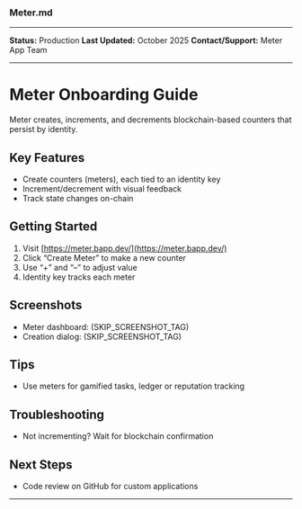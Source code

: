 ### Meter.md

***
**Status:** Production
**Last Updated:** October 2025
**Contact/Support:** Meter App Team

***
# Meter Onboarding Guide

Meter creates, increments, and decrements blockchain-based counters that persist by identity.

## Key Features
- Create counters (meters), each tied to an identity key
- Increment/decrement with visual feedback
- Track state changes on-chain

## Getting Started

1. Visit [https://meter.bapp.dev/](https://meter.bapp.dev/)
2. Click “Create Meter” to make a new counter
3. Use “+” and “–” to adjust value
4. Identity key tracks each meter

## Screenshots
- Meter dashboard: (SKIP_SCREENSHOT_TAG)
- Creation dialog: (SKIP_SCREENSHOT_TAG)

## Tips
- Use meters for gamified tasks, ledger or reputation tracking

## Troubleshooting
- Not incrementing? Wait for blockchain confirmation

## Next Steps
- Code review on GitHub for custom applications

***
